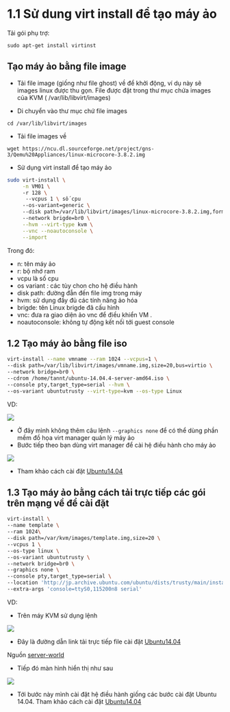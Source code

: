 # 1.1 Sử dung virt install để tạo máy ảo 

Tải gói phụ trợ: 

```sudo apt-get install virtinst```

## Tạo máy ảo bằng file image 

- Tải file image (giống như file ghost) về để khởi động, ví dụ này sẽ images linux được thu gọn. File được đặt trong thư mục chứa images của KVM ( /var/lib/libvirt/images)

- Di chuyển vào thư mục chứ file images

``cd /var/lib/libvirt/images``

- Tải file images về 

``wget https://ncu.dl.sourceforge.net/project/gns-3/Qemu%20Appliances/linux-microcore-3.8.2.img``

- Sử dụng virt install để tạo máy ảo 

```sh 
sudo virt-install \
     -n VM01 \ 
     -r 128 \ 
      --vcpus 1 \ số cpu 
     --os-variant=generic \ 
     --disk path=/var/lib/libvirt/images/linux-microcore-3.8.2.img,format=qcow2,bus=virtio,cache=none \ 
     --network brigde=br0 \
     --hvm --virt-type kvm \
     --vnc --noautoconsole \
     --import
```

Trong đó:

- n: tên máy ảo
- r: bộ nhớ ram
- vcpu là số cpu
- os variant : các tùy chon cho hệ điều hành
- disk path: đường đẫn đến file img trong máy
- hvm: sử dụng đầy đủ các tính năng ảo hóa
- brigde: tên Linux brigde đã cấu hình
- vnc: đưa ra giao diện ảo vnc để điều khiển VM .
- noautoconsole: không tự động kết nối tới guest console

## 1.2 Tạo máy ảo bằng file iso 

```sh 
virt-install --name vmname --ram 1024 --vcpus=1 \
--disk path=/var/lib/libvirt/images/vmname.img,size=20,bus=virtio \
--network bridge=br0 \
--cdrom /home/tannt/ubuntu-14.04.4-server-amd64.iso \
--console pty,target_type=serial --hvm \
--os-variant ubuntutrusty --virt-type=kvm --os-type Linux
```
VD: 

<img src="https://github.com/nguyenminh12051997/meditech-thuctap/blob/master/MinhNV/KVM/images/virt(iso).PNG?raw=true">

- Ở đây mình không thêm câu lệnh ``--graphics none`` để có thể dùng phần mềm đồ họa virt manager quản lý máy ảo 
- Bước tiếp theo bạn dùng virt manager để cài hệ điều hành cho máy ảo

<img src="https://github.com/nguyenminh12051997/meditech-thuctap/blob/master/MinhNV/KVM/images/virtisso.PNG?raw=true">

- Tham khảo cách cài đặt <a href="https://github.com/nguyenminh12051997/MediTech/blob/master/install_ubuntu_server.md">Ubuntu14.04</a>


## 1.3 Tạo máy ảo bằng cách tải trực tiếp các gói trên mạng về để cài đặt

```sh
virt-install \
--name template \
--ram 1024\
--disk path=/var/kvm/images/template.img,size=20 \
--vcpus 1 \
--os-type linux \
--os-variant ubuntutrusty \
--network bridge=br0 \
--graphics none \
--console pty,target_type=serial \
--location 'http://jp.archive.ubuntu.com/ubuntu/dists/trusty/main/installer-amd64/' \
--extra-args 'console=ttyS0,115200n8 serial'
```
VD: 
- Trên máy KVM sử dụng lệnh

<img src="https://github.com/nguyenminh12051997/meditech-thuctap/blob/master/MinhNV/KVM/images/virtdown.PNG?raw=true">

- Đây là đường dẫn link tải trực tiếp file cài đặt <a href="http://jp.archive.ubuntu.com/ubuntu/dists/trusty/main/installer-amd64/">Ubuntu14.04</a>

Nguồn  <a href="https://www.server-world.info/en/note?os=Ubuntu_14.04&p=kvm&f=2">server-world</a>

- Tiếp đó màn hình hiển thị như sau 

<img src="https://github.com/nguyenminh12051997/meditech-thuctap/blob/master/MinhNV/KVM/images/virtdownss.PNG?raw=true">

- Tới bước này mình cài đặt hệ điều hành giống các bước cài đặt Ubuntu 14.04. Tham khảo cách cài đặt <a href="https://github.com/nguyenminh12051997/MediTech/blob/master/install_ubuntu_server.md">Ubuntu14.04</a>


